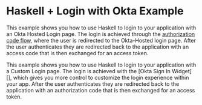 # Haskell + Login with Okta Example

This example shows you how to use Haskell to login to your application with an Okta Hosted Login page.  The login is achieved through the [authorization code flow](https://developer.okta.com/authentication-guide/implementing-authentication/auth-code), where the user is redirected to the Okta-Hosted login page.  After the user authenticates they are redirected back to the application with an access code that is then exchanged for an access token.

This example shows you how to use Haskell to login to your application with a Custom Login page.  The login is achieved with the [Okta Sign In Widget][], which gives you more control to customize the login experience within your app.  After the user authenticates they are redirected back to the application with an authorization code that is then exchanged for an access token.

